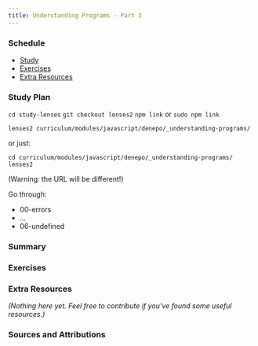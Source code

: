 ```yaml
---
title: Understanding Programs - Part 3
---
```


### Schedule

  - [Study](#study-plan-2)
  - [Exercises](#exercises-2)
  - [Extra Resources](#extra-resources-2)

### Study Plan

  `cd study-lenses`
  `git checkout lenses2`
  `npm link` or `sudo npm link`

  `lenses2 curriculum/modules/javascript/denepo/_understanding-programs/`

  or just:

  `cd curriculum/modules/javascript/denepo/_understanding-programs/`
  `lenses2`

  (Warning: the URL will be different!)

  Go through:

  - 00-errors
  - ...
  - 06-undefined

### Summary

### Exercises

### Extra Resources

  _(Nothing here yet. Feel free to contribute if you've found some useful resources.)_

### Sources and Attributions